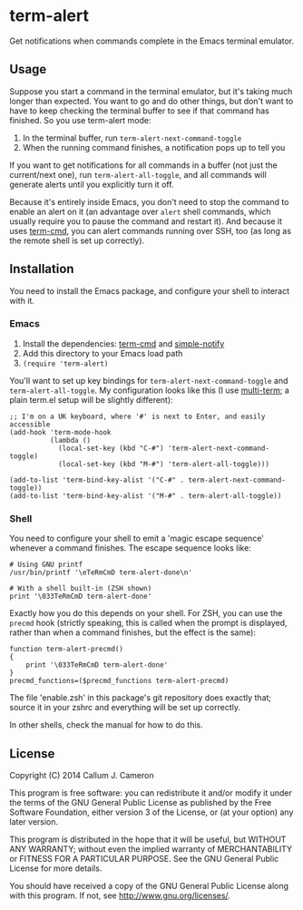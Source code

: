 term-alert
==========

Get notifications when commands complete in the Emacs terminal emulator.


Usage
-----

Suppose you start a command in the terminal emulator, but it's taking much longer than expected. You want to go and do other things, but don't want to have to keep checking the terminal buffer to see if that command has finished. So you use term-alert mode:

1. In the terminal buffer, run `term-alert-next-command-toggle`
2. When the running command finishes, a notification pops up to tell you

If you want to get notifications for all commands in a buffer (not just the current/next one), run `term-alert-all-toggle`, and all commands will generate alerts until you explicitly turn it off.

Because it's entirely inside Emacs, you don't need to stop the command to enable an alert on it (an advantage over `alert` shell commands, which usually require you to pause the command and restart it). And because it uses [term-cmd](https://github.com/CallumCameron/term-cmd), you can alert commands running over SSH, too (as long as the remote shell is set up correctly).


Installation
------------

You need to install the Emacs package, and configure your shell to interact with it.

### Emacs

1. Install the dependencies: [term-cmd](https://github.com/CallumCameron/term-cmd) and [simple-notify](https://github.com/CallumCameron/simple-notify)
2. Add this directory to your Emacs load path
3. `(require 'term-alert)`

You'll want to set up key bindings for `term-alert-next-command-toggle` and `term-alert-all-toggle`. My configuration looks like this (I use [multi-term](http://www.emacswiki.org/emacs/MultiTerm); a plain term.el setup will be slightly different):

    ;; I'm on a UK keyboard, where '#' is next to Enter, and easily accessible
    (add-hook 'term-mode-hook
              (lambda ()
                (local-set-key (kbd "C-#") 'term-alert-next-command-toggle)
                (local-set-key (kbd "M-#") 'term-alert-all-toggle)))

    (add-to-list 'term-bind-key-alist '("C-#" . term-alert-next-command-toggle))
    (add-to-list 'term-bind-key-alist '("M-#" . term-alert-all-toggle))


### Shell

You need to configure your shell to emit a 'magic escape sequence' whenever a command finishes. The escape sequence looks like:

    # Using GNU printf
    /usr/bin/printf '\eTeRmCmD term-alert-done\n'

    # With a shell built-in (ZSH shown)
    print '\033TeRmCmD term-alert-done'

Exactly how you do this depends on your shell. For ZSH, you can use the `precmd` hook (strictly speaking, this is called when the prompt is displayed, rather than when a command finishes, but the effect is the same):

    function term-alert-precmd()
    {
        print '\033TeRmCmD term-alert-done'
    }
    precmd_functions=($precmd_functions term-alert-precmd)

The file 'enable.zsh' in this package's git repository does exactly that; source it in your zshrc and everything will be set up correctly.

In other shells, check the manual for how to do this.


License
-------

Copyright (C) 2014 Callum J. Cameron

This program is free software: you can redistribute it and/or modify it under the terms of the GNU General Public License as published by the Free Software Foundation, either version 3 of the License, or (at your option) any later version.

This program is distributed in the hope that it will be useful, but WITHOUT ANY WARRANTY; without even the implied warranty of MERCHANTABILITY or FITNESS FOR A PARTICULAR PURPOSE.  See the GNU General Public License for more details.

You should have received a copy of the GNU General Public License along with this program.  If not, see <http://www.gnu.org/licenses/>.
